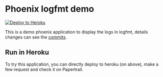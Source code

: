 # Phoenix logfmt demo
[![Deploy to Heroku](https://www.herokucdn.com/deploy/button.png)](https://heroku.com/deploy)

This is a demo phoenix application to display the logs in logfmt, details changes can see the [commits](https://github.com/dhoeric/phoenix-logfmt-demo/commits).  

## Run in Heroku
To try this application, you can directly deploy to heroku (on above), make a few request and check it on Papertrail.  
